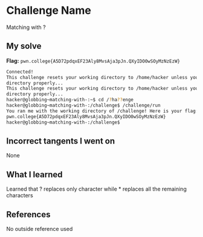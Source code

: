 # Challenge Name
Matching with ?

## My solve
**Flag:** `pwn.college{A5D72pdqxEF23Aly8MvsAja3pJn.QXyIDO0wSOyMzNzEzW}`

```bash
Connected!
This challenge resets your working directory to /home/hacker unless you change
directory properly...
This challenge resets your working directory to /home/hacker unless you change
directory properly...
hacker@globbing~matching-with-:~$ cd /?ha??enge
hacker@globbing~matching-with-:/challenge$ /challenge/run
You ran me with the working directory of /challenge! Here is your flag:
pwn.college{A5D72pdqxEF23Aly8MvsAja3pJn.QXyIDO0wSOyMzNzEzW}
hacker@globbing~matching-with-:/challenge$
```
## Incorrect tangents I went on
None

## What I learned
Learned that ? replaces only character while * replaces all the remaining characters

## References 
No outside reference used